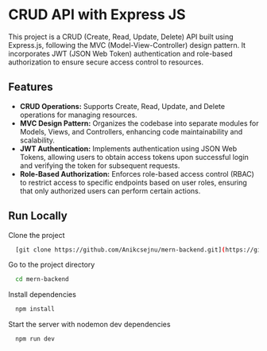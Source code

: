
# CRUD API with Express JS

This project is a CRUD (Create, Read, Update, Delete) API built using Express.js, following the MVC (Model-View-Controller) design pattern. It incorporates JWT (JSON Web Token) authentication and role-based authorization to ensure secure access control to resources.

## Features 
* **CRUD Operations:** Supports Create, Read, Update, and Delete operations for managing resources.
* **MVC Design Pattern:** Organizes the codebase into separate modules for Models, Views, and Controllers, enhancing code maintainability and scalability.
* **JWT Authentication:** Implements authentication using JSON Web Tokens, allowing users to obtain access tokens upon successful login and verifying the token for subsequent requests.
* **Role-Based Authorization:** Enforces role-based access control (RBAC) to restrict access to specific endpoints based on user roles, ensuring that only authorized users can perform certain actions.


## Run Locally

Clone the project

```bash
  [git clone https://github.com/Anikcsejnu/mern-backend.git](https://github.com/Anikcsejnu/express-crud-api-jwt-auth.git)
```

Go to the project directory

```bash
  cd mern-backend
```

Install dependencies

```bash
  npm install
```

Start the server with nodemon dev dependencies

```bash
  npm run dev
```
